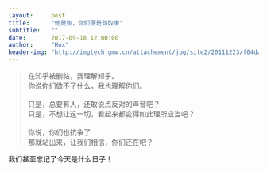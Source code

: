 ```yaml
---
layout:     post
title:      "他是狗，你们便是苟奴隶"
subtitle:   ""
date:       2017-09-18 12:00:00
author:     "Hux"
header-img: "http://imgtech.gmw.cn/attachement/jpg/site2/20111223/f04da22d7ba7105e1d7507.jpg "
---
```


> 在知乎被删帖，我理解知乎。  
> 你说你们做不了什么，我也理解你们。  
> <br/>
> 只是，总要有人，还敢说点反对的声音吧？    
> 只是，不想让这一切，看起来都变得如此理所应当吧？  
> <br/>
> 你说，你们也抗争了  
> 那就站出来，让我们相信，你们还在吧？


我们甚至忘记了今天是什么日子！
